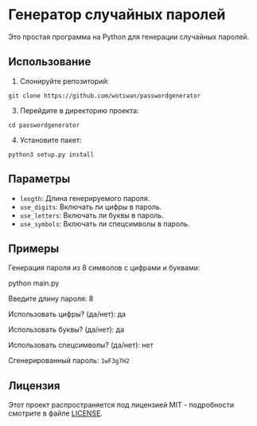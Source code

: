 # Генератор случайных паролей

Это простая программа на Python для генерации случайных паролей.

## Использование

1. Cлонируйте репозиторий:
```
git clone https://github.com/wotiwan/passwordgenerator
```

3. Перейдите в директорию проекта:
```
cd passwordgenerator
```

4. Установите пакет:
```
python3 setup.py install
```

## Параметры

- `length`: Длина генерируемого пароля.
- `use_digits`: Включать ли цифры в пароль.
- `use_letters`: Включать ли буквы в пароль.
- `use_symbols`: Включать ли спецсимволы в пароль.

## Примеры

Генерация пароля из 8 символов с цифрами и буквами:

python main.py

Введите длину пароля: 8

Использовать цифры? (да/нет): да

Использовать буквы? (да/нет): да

Использовать спецсимволы? (да/нет): нет

Сгенерированный пароль: `1wF3g7H2`

## Лицензия

Этот проект распространяется под лицензией MIT - подробности смотрите в файле [LICENSE](LICENSE).
